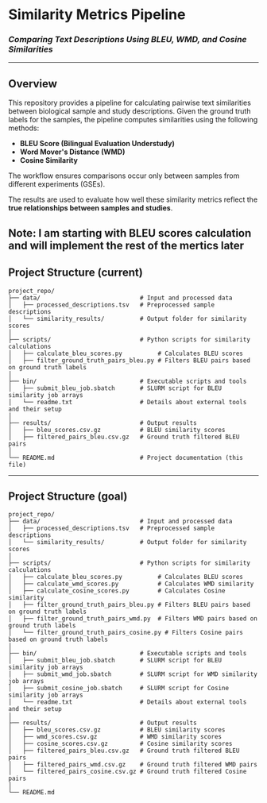 # **Similarity Metrics Pipeline**
### *Comparing Text Descriptions Using BLEU, WMD, and Cosine Similarities*

---

## **Overview**

This repository provides a pipeline for calculating pairwise text similarities between biological sample and study descriptions. Given the ground truth labels for the samples, the pipeline computes similarities using the following methods:

- **BLEU Score (Bilingual Evaluation Understudy)**  
- **Word Mover's Distance (WMD)**  
- **Cosine Similarity**  

The workflow ensures comparisons occur only between samples from different experiments (GSEs).  

The results are used to evaluate how well these similarity metrics reflect the **true relationships between samples and studies**.

Note: I am starting with BLEU scores calculation and will implement the rest of the mertics later
---

## **Project Structure (current)**

```plaintext
project_repo/
├── data/                            # Input and processed data
│   ├── processed_descriptions.tsv   # Preprocessed sample descriptions
│   └── similarity_results/          # Output folder for similarity scores
│
├── scripts/                         # Python scripts for similarity calculations
│   ├── calculate_bleu_scores.py          # Calculates BLEU scores
│   ├── filter_ground_truth_pairs_bleu.py # Filters BLEU pairs based on ground truth labels
│
├── bin/                             # Executable scripts and tools
│   ├── submit_bleu_job.sbatch       # SLURM script for BLEU similarity job arrays
│   └── readme.txt                   # Details about external tools and their setup
│
├── results/                         # Output results
│   ├── bleu_scores.csv.gz           # BLEU similarity scores
│   ├── filtered_pairs_bleu.csv.gz   # Ground truth filtered BLEU pairs
│
└── README.md                        # Project documentation (this file)

```

---
## **Project Structure (goal)**
```plaintext
project_repo/
├── data/                            # Input and processed data
│   ├── processed_descriptions.tsv   # Preprocessed sample descriptions
│   └── similarity_results/          # Output folder for similarity scores
│
├── scripts/                         # Python scripts for similarity calculations
│   ├── calculate_bleu_scores.py          # Calculates BLEU scores
│   ├── calculate_wmd_scores.py           # Calculates WMD similarity
│   ├── calculate_cosine_scores.py        # Calculates Cosine similarity
│   ├── filter_ground_truth_pairs_bleu.py # Filters BLEU pairs based on ground truth labels
│   ├── filter_ground_truth_pairs_wmd.py  # Filters WMD pairs based on ground truth labels
│   └── filter_ground_truth_pairs_cosine.py # Filters Cosine pairs based on ground truth labels
│
├── bin/                             # Executable scripts and tools
│   ├── submit_bleu_job.sbatch       # SLURM script for BLEU similarity job arrays
│   ├── submit_wmd_job.sbatch        # SLURM script for WMD similarity job arrays
│   ├── submit_cosine_job.sbatch     # SLURM script for Cosine similarity job arrays
│   └── readme.txt                   # Details about external tools and their setup
│
├── results/                         # Output results
│   ├── bleu_scores.csv.gz           # BLEU similarity scores
│   ├── wmd_scores.csv.gz            # WMD similarity scores
│   ├── cosine_scores.csv.gz         # Cosine similarity scores
│   ├── filtered_pairs_bleu.csv.gz   # Ground truth filtered BLEU pairs
│   ├── filtered_pairs_wmd.csv.gz    # Ground truth filtered WMD pairs
│   └── filtered_pairs_cosine.csv.gz # Ground truth filtered Cosine pairs
│
└── README.md                        
```
